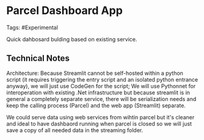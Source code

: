 # Parcel Dashboard App

Tags: #Experimental

Quick dahbosard bulding based on existing service.

## Technical Notes

Architecture: Because Streamlit cannot be self-hosted within a python script (it requires triggering the entry script and an isolated python entrance anyway), we will just use CodeGen for the script; We will use Pythonnet for interoperation with existing .Net infrastructure but because streamlit is in general a completely separate service, there will be serialization needs and keep the calling process (Parcel) and the web app (Streamlit) separate.

We could serve data using web services from wihtin parcel but it's cleaner and ideal to have dashbaord running when parcel is closed so we will just save a copy of all needed data in the streaming folder.